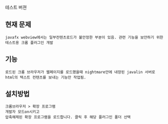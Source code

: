 테스트 버젼


## 현재 문제
    javafx webview에서는 일부컨텐츠로드가 불안정한 부분이 있음. 관련 기능을 보안하기 위한
    테스트용 크롬 플러그인 개발

## 기능
    로드된 크롬 브라우저가 웹페이지를 로드했을때 nightmare안에 내장된 javalin 서버로 html의 텍스트 컨텐츠를 보내는 기능만 작업됨.


## 설치방법
    크롬브라우저 > 확장 프로그램
    개발자 모드on시키고
    압축해제된 확장 프로그램을 로드합니다. 클릭 후 해당 플러그인 폴더 선택
    

